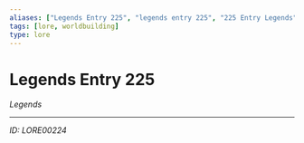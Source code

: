 ```yaml
---
aliases: ["Legends Entry 225", "legends entry 225", "225 Entry Legends"]
tags: [lore, worldbuilding]
type: lore
---
```


# Legends Entry 225

*Legends*

---
*ID: LORE00224*